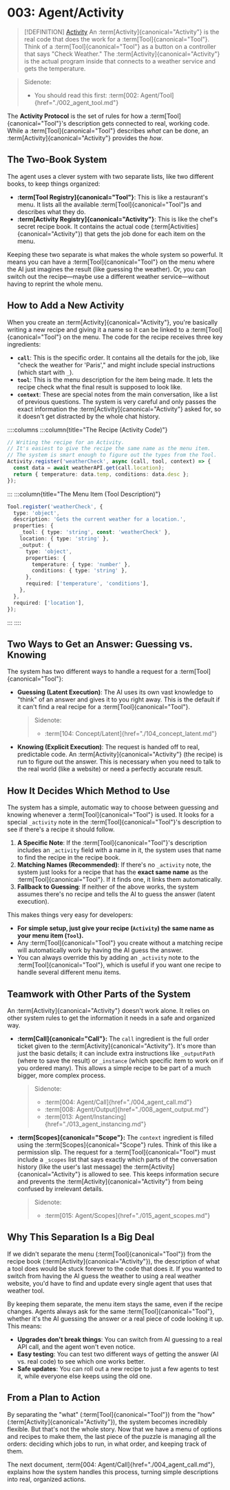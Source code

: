 # 003: Agent/Activity

> [!DEFINITION] [Activity](./000_glossary.md)
> An :term[Activity]{canonical="Activity"} is the real code that does the work for a :term[Tool]{canonical="Tool"}. Think of a :term[Tool]{canonical="Tool"} as a button on a controller that says "Check Weather." The :term[Activity]{canonical="Activity"} is the actual program inside that connects to a weather service and gets the temperature.

> Sidenote:
> - You should read this first: :term[002: Agent/Tool]{href="./002_agent_tool.md"}

The **Activity Protocol** is the set of rules for how a :term[Tool]{canonical="Tool"}'s description gets connected to real, working code. While a :term[Tool]{canonical="Tool"} describes *what* can be done, an :term[Activity]{canonical="Activity"} provides the *how*.

## The Two-Book System

The agent uses a clever system with two separate lists, like two different books, to keep things organized:

- **:term[Tool Registry]{canonical="Tool"}**: This is like a restaurant's menu. It lists all the available :term[Tool]{canonical="Tool"}s and describes what they do.
- **:term[Activity Registry]{canonical="Activity"}**: This is like the chef's secret recipe book. It contains the actual code (:term[Activities]{canonical="Activity"}) that gets the job done for each item on the menu.

Keeping these two separate is what makes the whole system so powerful. It means you can have a :term[Tool]{canonical="Tool"} on the menu where the AI just imagines the result (like guessing the weather). Or, you can switch out the recipe—maybe use a different weather service—without having to reprint the whole menu.

## How to Add a New Activity

When you create an :term[Activity]{canonical="Activity"}, you're basically writing a new recipe and giving it a name so it can be linked to a :term[Tool]{canonical="Tool"} on the menu. The code for the recipe receives three key ingredients:

- **`call`**: This is the specific order. It contains all the details for the job, like "check the weather for 'Paris'," and might include special instructions (which start with `_`).
- **`tool`**: This is the menu description for the item being made. It lets the recipe check what the final result is supposed to look like.
- **`context`**: These are special notes from the main conversation, like a list of previous questions. The system is very careful and only passes the exact information the :term[Activity]{canonical="Activity"} asked for, so it doesn't get distracted by the whole chat history.

::::columns
:::column{title="The Recipe (Activity Code)"}

```typescript
// Writing the recipe for an Activity.
// It's easiest to give the recipe the same name as the menu item.
// The system is smart enough to figure out the types from the Tool.
Activity.register('weatherCheck', async (call, tool, context) => {
  const data = await weatherAPI.get(call.location);
  return { temperature: data.temp, conditions: data.desc };
});
```

:::
:::column{title="The Menu Item (Tool Description)"}

```typescript
Tool.register('weatherCheck', {
  type: 'object',
  description: 'Gets the current weather for a location.',
  properties: {
    _tool: { type: 'string', const: 'weatherCheck' },
    location: { type: 'string' },
    _output: {
      type: 'object',
      properties: {
        temperature: { type: 'number' },
        conditions: { type: 'string' },
      },
      required: ['temperature', 'conditions'],
    },
  },
  required: ['location'],
});
```

:::
::::

## Two Ways to Get an Answer: Guessing vs. Knowing

The system has two different ways to handle a request for a :term[Tool]{canonical="Tool"}:

- **Guessing (Latent Execution)**: The AI uses its own vast knowledge to "think" of an answer and gives it to you right away. This is the default if it can't find a real recipe for a :term[Tool]{canonical="Tool"}.
  > Sidenote:
  > - :term[104: Concept/Latent]{href="./104_concept_latent.md"}
- **Knowing (Explicit Execution)**: The request is handed off to real, predictable code. An :term[Activity]{canonical="Activity"} (the recipe) is run to figure out the answer. This is necessary when you need to talk to the real world (like a website) or need a perfectly accurate result.

## How It Decides Which Method to Use

The system has a simple, automatic way to choose between guessing and knowing whenever a :term[Tool]{canonical="Tool"} is used. It looks for a special `_activity` note in the :term[Tool]{canonical="Tool"}'s description to see if there's a recipe it should follow.

1.  **A Specific Note**: If the :term[Tool]{canonical="Tool"}'s description includes an `_activity` field with a name in it, the system uses that name to find the recipe in the recipe book.
2.  **Matching Names (Recommended)**: If there's no `_activity` note, the system just looks for a recipe that has the **exact same name** as the :term[Tool]{canonical="Tool"}. If it finds one, it links them automatically.
3.  **Fallback to Guessing**: If neither of the above works, the system assumes there's no recipe and tells the AI to guess the answer (latent execution).

This makes things very easy for developers:

- **For simple setup, just give your recipe (`Activity`) the same name as your menu item (`Tool`).**
- Any :term[Tool]{canonical="Tool"} you create without a matching recipe will automatically work by having the AI guess the answer.
- You can always override this by adding an `_activity` note to the :term[Tool]{canonical="Tool"}, which is useful if you want one recipe to handle several different menu items.

## Teamwork with Other Parts of the System

An :term[Activity]{canonical="Activity"} doesn't work alone. It relies on other system rules to get the information it needs in a safe and organized way.

- **:term[Call]{canonical="Call"}:** The `call` ingredient is the full order ticket given to the :term[Activity]{canonical="Activity"}. It's more than just the basic details; it can include extra instructions like `_outputPath` (where to save the result) or `_instance` (which specific item to work on if you ordered many). This allows a simple recipe to be part of a much bigger, more complex process.

  > Sidenote:
  > - :term[004: Agent/Call]{href="./004_agent_call.md"}
  > - :term[008: Agent/Output]{href="./008_agent_output.md"}
  > - :term[013: Agent/Instancing]{href="./013_agent_instancing.md"}

- **:term[Scopes]{canonical="Scope"}:** The `context` ingredient is filled using the :term[Scopes]{canonical="Scope"} rules. Think of this like a permission slip. The request for a :term[Tool]{canonical="Tool"} must include a `_scopes` list that says exactly which parts of the conversation history (like the user's last message) the :term[Activity]{canonical="Activity"} is allowed to see. This keeps information secure and prevents the :term[Activity]{canonical="Activity"} from being confused by irrelevant details.

  > Sidenote:
  > - :term[015: Agent/Scopes]{href="./015_agent_scopes.md"}

## Why This Separation Is a Big Deal

If we didn't separate the menu (:term[Tool]{canonical="Tool"}) from the recipe book (:term[Activity]{canonical="Activity"}), the description of what a tool does would be stuck forever to the code that does it. If you wanted to switch from having the AI guess the weather to using a real weather website, you'd have to find and update every single agent that uses that weather tool.

By keeping them separate, the menu item stays the same, even if the recipe changes. Agents always ask for the same :term[Tool]{canonical="Tool"}, whether it's the AI guessing the answer or a real piece of code looking it up. This means:

- **Upgrades don't break things**: You can switch from AI guessing to a real API call, and the agent won't even notice.
- **Easy testing**: You can test two different ways of getting the answer (AI vs. real code) to see which one works better.
- **Safe updates**: You can roll out a new recipe to just a few agents to test it, while everyone else keeps using the old one.

## From a Plan to Action

By separating the "what" (:term[Tool]{canonical="Tool"}) from the "how" (:term[Activity]{canonical="Activity"}), the system becomes incredibly flexible. But that's not the whole story. Now that we have a menu of options and recipes to make them, the last piece of the puzzle is managing all the orders: deciding which jobs to run, in what order, and keeping track of them.

The next document, :term[004: Agent/Call]{href="./004_agent_call.md"}, explains how the system handles this process, turning simple descriptions into real, organized actions.